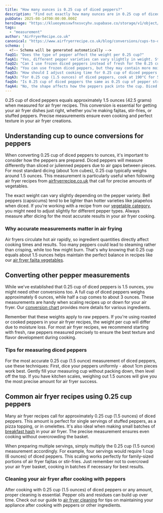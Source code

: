 ```yaml
---
title: "How many ounces is 0.25 cup of diced peppers?"
description: "Find out exactly how many ounces are in 0.25 cup of diced peppers for perfect air fryer recipes every time. Includes UK conversions!"
pubDate: 2025-08-14T00:00:00.000Z
heroImage: "https://klueoymssxwfnxsvcyhv.supabase.co/storage/v1/object/public/Shmucket/how-many-ounces-is-0-25-cup-diced-peppers.webp"
tags:
  - "measurement"
author: "AirFryerRecipe.co.uk"
canonical: "https://www.airfryerrecipe.co.uk/blog/conversions/cups-to-ounces/how-many-ounces-is-0-25-cup-diced-peppers"
schema: |
  <!-- Schema will be generated automatically -->
faqQ1: "Does the type of pepper affect the weight per 0.25 cup?"
faqA1: "Yes, different pepper varieties can vary slightly in weight. Standard bell peppers (capsicums) typically weigh about 1.5 ounces per 0.25 cup when diced. Hotter peppers like jalapeños or habaneros may be slightly denser, while thinner-walled peppers might be lighter. For most recipes, the 1.5 ounce measurement works as a good average."
faqQ2: "Can I use frozen diced peppers instead of fresh for the 0.25 cup measurement?"
faqA2: "You can use frozen diced peppers, but they may contain more moisture. The 0.25 cup (1.5 ounce) measurement still applies, but you might need to adjust cooking time slightly in your air fryer. Frozen peppers often release more liquid during cooking, which can affect crispiness. Pat them dry if possible before air frying."
faqQ3: "How should I adjust cooking time for 0.25 cup of diced peppers in my air fryer?"
faqA3: "For 0.25 cup (1.5 ounces) of diced peppers, cook at 190°C for 5-7 minutes in most air fryers. Shake the basket halfway through for even cooking. If mixing with other ingredients or using a different quantity, you may need to adjust the time. Always check for desired tenderness before serving."
faqQ4: "Is 0.25 cup of diced peppers the same as 0.25 cup of pepper strips?"
faqA4: "No, the shape affects how the peppers pack into the cup. Diced peppers (small cubes) will have less air space than strips, so 0.25 cup of strips might weigh slightly less than the 1.5 ounces of diced peppers. For most recipes, the difference is minimal, but for precision, weigh your peppers instead of using volume measures."
---
```

<p>0.25 cup of diced peppers equals approximately 1.5 ounces (42.5 grams) when measured for air fryer recipes. This conversion is essential for getting your air fryer dishes just right, whether you're making fajitas, stir-fries, or stuffed peppers. Precise measurements ensure even cooking and perfect texture in your air fryer creations.</p>

<h2>Understanding cup to ounce conversions for peppers</h2>
<p>When converting 0.25 cup of diced peppers to ounces, it's important to consider how the peppers are prepared. Diced peppers will measure differently than sliced or julienned peppers due to air gaps between pieces. For most standard dicing (about 1cm cubes), 0.25 cup typically weighs around 1.5 ounces. This measurement is particularly useful when following air fryer recipes from <a href=https://www.airfryerrecipe.co.uk>airfryerrecipe.co.uk</a> that call for precise amounts of vegetables.</p>
<p>The exact weight can vary slightly depending on the pepper variety. Bell peppers (capsicums) tend to be lighter than hotter varieties like jalapeños when diced. If you're working with a recipe from our <a href=https://www.airfryerrecipe.co.uk/recipe-category/vegetables>vegetable category</a>, you might need to adjust slightly for different pepper types. Always measure after dicing for the most accurate results in your air fryer cooking.</p>

<h3>Why accurate measurements matter in air frying</h3>
<p>Air fryers circulate hot air rapidly, so ingredient quantities directly affect cooking times and results. Too many peppers could lead to steaming rather than crisping, while too few might burn. That's why knowing that 0.25 cup equals about 1.5 ounces helps maintain the perfect balance in recipes like our <a href=https://www.airfryerrecipe.co.uk/recipes>air fryer fajita vegetables</a>.</p>

<h2>Converting other pepper measurements</h2>
<p>While we've established that 0.25 cup of diced peppers is 1.5 ounces, you might need other conversions too. A full cup of diced peppers weighs approximately 6 ounces, while half a cup comes to about 3 ounces. These measurements are handy when scaling recipes up or down for your air fryer. Our <a href=https://www.airfryerrecipe.co.uk/air-fryer-conversion-chart>conversion chart</a> provides more details for various ingredients.</p>
<p>Remember that these weights apply to raw peppers. If you're using roasted or cooked peppers in your air fryer recipes, the weight per cup will differ due to moisture loss. For most air fryer recipes, we recommend starting with fresh, raw peppers measured precisely to ensure the best texture and flavor development during cooking.</p>

<h3>Tips for measuring diced peppers</h3>
<p>For the most accurate 0.25 cup (1.5 ounce) measurement of diced peppers, use these techniques: First, dice your peppers uniformly - about 1cm pieces work best. Gently fill your measuring cup without packing down, then level off the top. If you have kitchen scales, weighing out 1.5 ounces will give you the most precise amount for air fryer success.</p>

<h2>Common air fryer recipes using 0.25 cup peppers</h2>
<p>Many air fryer recipes call for approximately 0.25 cup (1.5 ounces) of diced peppers. This amount is perfect for single servings of stuffed peppers, as a pizza topping, or in omelettes. It's also ideal when making small batches of <a href=https://www.airfryerrecipe.co.uk/recipe-category/breakfast>breakfast hash</a> in your air fryer. The precise measurement ensures even cooking without overcrowding the basket.</p>
<p>When preparing multiple servings, simply multiply the 0.25 cup (1.5 ounce) measurement accordingly. For example, four servings would require 1 cup (6 ounces) of diced peppers. This scaling works perfectly for family-sized portions of air fryer fajitas or stir-fries. Just remember not to overcrowd your air fryer basket, cooking in batches if necessary for best results.</p>

<h3>Cleaning your air fryer after cooking with peppers</h3>
<p>After cooking with 0.25 cup (1.5 ounces) of diced peppers or any amount, proper cleaning is essential. Pepper oils and residues can build up over time. Check out our guide to <a href=https://www.airfryerrecipe.co.uk/air-fryer-cleaner>air fryer cleaning</a> for tips on maintaining your appliance after cooking with peppers or other ingredients.</p>
